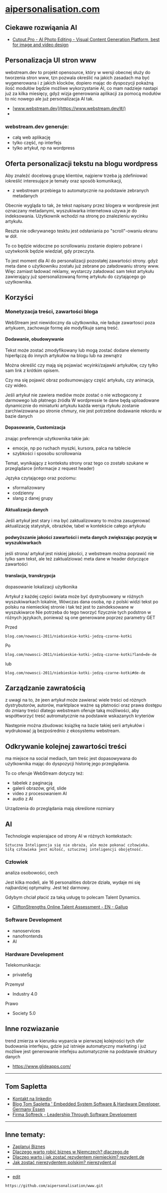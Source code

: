 # [aipersonalisation.com](https://www.aipersonalisation.com/)


## Ciekawe rozwiąania AI

+ [Cutout.Pro - AI Photo Editing - Visual Content Generation Platform, best for image and video design](https://www.cutout.pro/)



## Personalizacja UI stron www

webstream.dev to projekt opensource, który w wersji obecnej służy do tworzenia stron www, tzn pozwala określić na jakich zasadach ma być wygenerowana i z jakich klocków, dopiero mając do dyspozycji pokażną ilość modułów będzie możliwe wykorzystanie AI, co mam nadzieje nastapi już za kilka miesięcy, gdyż wizja generowania aplikacji za pomocą modułów to nic nowego ale już personalizacja AI tak.

+ [www.webstream.dev](https://www.webstream.dev/#/)
+ 
### webstream.dev generuje:
+ całą web aplikację
+ tylko część, np interfejs
+ tylko artykuł, np na wordpress 


## Oferta personalizacji tekstu na blogu wordpress

Aby znaleźć docelową grupę klientów, najpierw trzeba ją zdefiniować iokreślić interesujące je tematy oraz sposób komunikacji,

+ z webstream przebiega to automatycznie na podstawie zebranych metadanych

Obecnie wygląda to tak, że tekst napisany przez blogera w wordpresie jest oznaczany metadanymi, wyszukiwarka internetowa używa je do indeksowania.
Użytkownik wchodzi na stronę po znalezieniu wycinku artykułu.

Reszta nie odkrywanego tesktu jest odsłaniania po "scroll"-owaniu ekranu w dół.


To co będzie widoczne po scrollowaniu zostanie dopiero pobrane i uzytwkonik będzie wiedział, gdy przeczyta.

To jest moment dla AI do personalizacji pozostałej zawartości strony.
gdyż meta dane o użytkowniku zostału już zebrane po załadowaniu strony www.
Więc zamiast ładować reklamy, wystarczy załadować sam tekst artykułu zawierający już spersonalizowaną formę artykułu do czytającego go uzytkownika.


## Korzyści

### Monetyzacja treści, zawartości bloga

WebStream jest niewidoczny da użytkownika, nie ładuje zawartosci poza artykuem,
zachowuje formę ale modyfikuje samą treść.

#### Dodawanie, obudowywanie

Tekst może zostać zmodyfikowany lub mogą zostać dodane elementy hiperłączą do innych artykułów na blogu lub na zewnątrz

Można określić czy mają się pojawiać wcyinki/zajawki artykułów, czy tylko sam link z krótkim opisem.

Czy ma się pojawić obraz podsumowujący część artykułu, czy animacja, czy wideo.

Jeśli artykuł nie zawiera mediów może zostać o nie wzbogacony z darmowego lub płatnego źródła
W wordpressie te dane będą uploadowane dynamicznie do miniaturki artykułu
każda wersja rtykułu zostanie zarchiwizowana po stronie chmury, nie jest potrzebne dodawanie rekordu w bazie danych

#### Dopasowanie, Customizacja

znając preferencje użytkownika takie jak:
+ emocje, np po ruchach myszki, kursora, palca na tablecie
+ szybkości i sposobu scrollowania

Temat, wynikający z kontekstu strony oraz tego co zostało szukane w przeglądarce (informacje z request header)

Języka czytającego oraz poziomu:
+ sformalizowany 
+ codzienny
+ slang z danej grupy


#### Aktualizacja danych

Jeśli artykuł jest stary i ma być zaktualizowany to można zasugerować aktualizację statystyk, obrazków, tabel
w kontekście całego artykułu


#### podwyższanie jakości zawartości i meta danych zwiększając pozycję w wyszukiwarkach

jeśli strona/ artykuł jest niskiej jakości, z webstream można poprawić nie tylko sam tekst, ale też zaktualziować meta dane w header dotyczące zawartości


#### translacja, transkrypcja

dopasowanie lokalizacji użytkonika

Artykuł z każdej części świata może być dystrybuowany w różnych wyszukiwarkach lokalnie,
Wówczas dana osoba, np z polski widzi tekst po polsku na niemieckiej stronie i tak też jest to zaindeksowane w wyszukiwarce
Nie potrzeba do tego tworzyć fizycznie tych podstron w różnych językach, ponieważ są one generowane poprzez parametry GET

Przed

    blog.com/nowosci-2011/niebieskie-kotki-jedzą-czarne-kotki


Po

    blog.com/nowosci-2011/niebieskie-kotki-jedzą-czarne-kotki?land=de-de

lub


    blog.com/nowosci-2011/niebieskie-kotki-jedzą-czarne-kotki#de-de


## Zarządzanie zawratością

z uwagi na to, że jeen artykuł może zawierać wiele treści od różnych dystrybutorów, autorów, marktplace
ważne są płatności oraz prawa dostępu do zmiany treści
dlatego webstream oferuje taką możliwości, aby współtworzyć treść autromatycznie na podstawie wskazanych kryteriów

Następnie można zbudowac książkę na bazie takiej serii artykułów i wydrukować ją bezpośrednio z ekosystemu webstream.


## Odkrywanie kolejnej zawartości treści

ma miejsce na social mediach, tam treśc jest dopasowywana do użytkownika
mając do dyspozycji historię jego przeglądania.

To co oferuje WebStream dotyczy też:
+ tabelek z paginacją
+ galerii obrazów, grid, slide
+ video z procesowaniem AI
+ audio z AI

Urządzenia do przeglądania mają określone rozmiary

## AI

Technologie wspierajace od strony AI w różnych kontekstach:

    Sztuczna Inteligencja się nie obraża, ale może pokonać człowieka.
    Siłą człowieka jest miłość, sztucznej inteligencji obojętność.


### Człowiek

analiza osobowości, cech

Jest kilka modeli, ale 16 personalities dobrze działa, wydaje mi się najbardziej optymalny. Jest też darmowy.

Gdybym chciał płacić za taką usługę to polecam Talent Dynamics. 


+ [CliftonStrengths Online Talent Assessment - EN - Gallup](https://www.gallup.com/cliftonstrengths/en/home.aspx)

### Software Development

+ nanoservices
+ nanofrontends 
+ AI


### Hardware Development

Telekomunikacja: 
+ private5g

Przemysł
+ Industry 4.0

Prawo
+ Society 5.0

## Inne rozwiazanie

trend zmierza w kierunku wyparcia w pierwszej kolejności tych sfer budowania interfejsu, gdzie już istnieje automatyczny marketing i już możliwe jest generowanie intefejsu automatycznie na podstawie struktury danych

+ https://www.glideapps.com/


---

## Tom Sapletta
+ [Kontakt na linkedin](https://www.linkedin.com/in/tom-sapletta-com/)
+ [Blog Tom Sapletta ' Embedded System Software & Hardware Developer, Germany Essen](https://tom.sapletta.pl/)
+ [Firma Softreck - Leadership Through Software Development](https://softreck.pl/)

---


## Inne tematy:

+ [Zaplanuj Biznes](https://www.zaplanujbiznes.pl/)
+ [Dlaczego warto robić biznes w Niemczech? dlaczego.de](https://www.dlaczego.de)
+ [Dlaczeo warto i jak zostać rezydentem niemieckim? rezydent.de](https://www.rezydent.de)
+ [Jak zostać nierezydentem polskim? nierezydent.pl](https://www.nierezydent.pl/)


---

+ [edit](https://github.com/aipersonalisation/www/edit/main/README.md)

```
https://github.com/aipersonalisation/www.git
```
